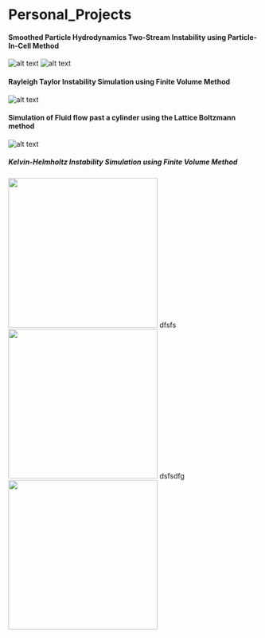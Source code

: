# Personal_Projects
#### Smoothed Particle Hydrodynamics                                                       Two-Stream Instability using Particle-In-Cell Method
![alt text](https://miro.medium.com/max/320/1*d0RAp8KRyWMwc8A33SS0yw.gif)  ![alt text](https://github.com/piyuSH1501/Personal_Projects/blob/main/TLI.gif)




#### Rayleigh Taylor Instability Simulation using Finite Volume Method
![alt text](https://miro.medium.com/max/300/1*zPAyZlHYo6EKTVInWArozQ.gif)

#### Simulation of Fluid flow past a cylinder using the Lattice Boltzmann method
![alt text](https://miro.medium.com/max/600/1*wqcb10sKNKP_B_ihsfS8Tw.gif)

##### Kelvin-Helmholtz Instability Simulation using Finite Volume Method
<p float="left">
  <img src="https://miro.medium.com/max/600/1*uBfucTc3EbDSJZsDwPIVNA.gif" width="300" />
  dfsfs
  <img src="https://miro.medium.com/max/600/1*uBfucTc3EbDSJZsDwPIVNA.gif" width="300" /> 
  dsfsdfg
  <img src="https://miro.medium.com/max/600/1*uBfucTc3EbDSJZsDwPIVNA.gif" width="300" />
</p>
